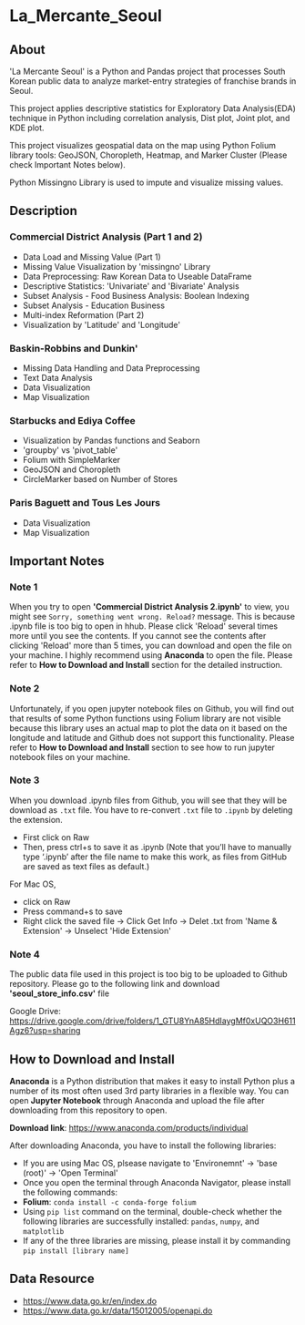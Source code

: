 # La_Mercante_Seoul

## About
'La Mercante Seoul' is a Python and Pandas project that processes South Korean public data to analyze market-entry strategies of franchise brands in Seoul.

This project applies descriptive statistics for Exploratory Data Analysis(EDA) technique in Python including correlation analysis, Dist plot, Joint plot, and KDE plot.

This project visualizes geospatial data on the map using Python Folium library tools: GeoJSON, Choropleth, Heatmap, and Marker Cluster (Please check Important Notes below). 

Python Missingno Library is used to impute and visualize missing values.


## Description
### Commercial District Analysis (Part 1 and 2)
* Data Load and Missing Value (Part 1)
* Missing Value Visualization by 'missingno' Library
* Data Preprocessing: Raw Korean Data to Useable DataFrame
* Descriptive Statistics: 'Univariate' and 'Bivariate' Analysis
* Subset Analysis - Food Business Analysis: Boolean Indexing
* Subset Analysis - Education Business
* Multi-index Reformation (Part 2)
* Visualization by 'Latitude' and 'Longitude'

### Baskin-Robbins and Dunkin'
* Missing Data Handling and Data Preprocessing
* Text Data Analysis
* Data Visualization
* Map Visualization

### Starbucks and Ediya Coffee
* Visualization by Pandas functions and Seaborn
* 'groupby' vs 'pivot_table'
* Folium with SimpleMarker
* GeoJSON and Choropleth
* CircleMarker based on Number of Stores

### Paris Baguett and Tous Les Jours
* Data Visualization
* Map Visualization

## Important Notes
### Note 1
When you try to open **'Commercial District Analysis 2.ipynb'** to view, you might see `Sorry, something went wrong. Reload?` message.
This is because .ipynb file is too big to open in hhub. Please click 'Reload' several times more until you see the contents.
If you cannot see the contents after clicking 'Reload' more than 5 times, you can download and open the file on your machine.
I highly recommend using **Anaconda** to open the file. Please refer to **How to Download and Install** section for the detailed instruction.

### Note 2
Unfortunately, if you open jupyter notebook files on Github, you will find out that results of some Python functions using Folium library are not visible because this library uses an actual map to plot the data on it based on the longitude and latitude and Github does not support this functionality. Please refer to **How to Download and Install** section to see how to run jupyter notebook files on your machine.

### Note 3
When you download .ipynb files from Github, you will see that they will be download as `.txt` file. You have to re-convert `.txt` file to `.ipynb` by deleting the extension.

* First click on Raw
* Then, press ctrl+s to save it as .ipynb (Note that you’ll have to manually type ‘.ipynb’ after the file name to make this work, as files from GitHub are saved as text files as default.)

For Mac OS,
* click on Raw
* Press command+s to save
* Right click the saved file -> Click Get Info -> Delet .txt from 'Name & Extension' -> Unselect 'Hide Extension'


### Note 4
The public data file used in this project is too big to be uploaded to Github repository. 
Please go to the following link and download **'seoul_store_info.csv'** file

Google Drive: https://drive.google.com/drive/folders/1_GTU8YnA85HdIaygMf0xUQO3H611Agz6?usp=sharing


## How to Download and Install
**Anaconda** is a Python distribution that makes it easy to install Python plus a number of its most often used 3rd party libraries in a flexible way. You can open **Jupyter Notebook** through Anaconda and upload the file after downloading from this repository to open.

**Download link**: https://www.anaconda.com/products/individual

After downloading Anaconda, you have to install the following libraries:
* If you are using Mac OS, plsease navigate to 'Environemnt' -> 'base (root)' -> 'Open Terminal' 
* Once you open the terminal through Anaconda Navigator, please install the following commands:
* **Folium**: `conda install -c conda-forge folium`
* Using `pip list` command on the terminal, double-check whether the following libraries are successfully installed: `pandas`, `numpy`, and `matplotlib`
* If any of the three libraries are missing, please install it by commanding `pip install [library name]`


## Data Resource
* https://www.data.go.kr/en/index.do
* https://www.data.go.kr/data/15012005/openapi.do















